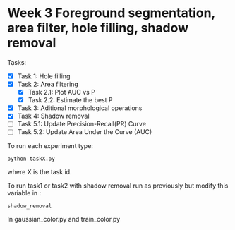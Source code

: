 # Week 3 Foreground segmentation, area filter, hole filling, shadow removal

Tasks:

- [x] Task 1: Hole filling
- [x] Task 2: Area filtering
  - [x] Task 2.1: Plot AUC vs P
  - [x] Task 2.2: Estimate the best P
- [x] Task 3: Aditional morphological operations
- [x] Task 4: Shadow removal
- [ ] Task 5.1: Update Precision-Recall(PR) Curve
- [ ] Task 5.2: Update Area Under the Curve (AUC)

To run each experiment type:

    python taskX.py 
  
where X is the task id.


To run task1 or task2 with shadow removal run as previously but modify this variable in :

    shadow_removal 
  
In gaussian_color.py and train_color.py
